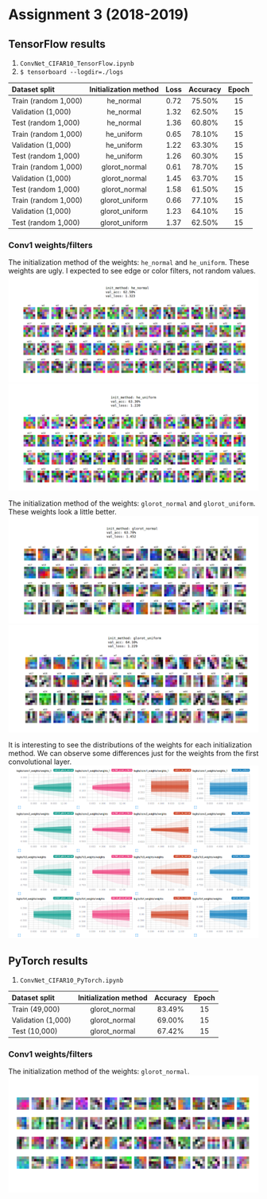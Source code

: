 # Assignment 3 (2018-2019)

## TensorFlow results
1. `ConvNet_CIFAR10_TensorFlow.ipynb`
2. `$ tensorboard --logdir=./logs`

| Dataset split | Initialization method | Loss | Accuracy | Epoch |
| :--- | :---: | :---: | :---: | :---: |
| Train (random 1,000) | he_normal | 0.72 | 75.50% | 15 |
| Validation (1,000) | he_normal | 1.32 | 62.50% | 15 |
| Test (random 1,000) | he_normal | 1.36 | 60.80% | 15 |
| Train (random 1,000) | he_uniform | 0.65 | 78.10% | 15 |
| Validation (1,000) | he_uniform | 1.22 | 63.30% | 15 |
| Test (random 1,000) | he_uniform | 1.26 | 60.30% | 15 |
| Train (random 1,000) | glorot_normal | 0.61 | 78.70% | 15 |
| Validation (1,000) | glorot_normal | 1.45 | 63.70% | 15 |
| Test (random 1,000) | glorot_normal | 1.58 | 61.50% | 15 |
| Train (random 1,000) | glorot_uniform | 0.66 | 77.10% | 15 |
| Validation (1,000) | glorot_uniform | 1.23 | 64.10% | 15 |
| Test (random 1,000) | glorot_uniform | 1.37 | 62.50% | 15 |

### Conv1 weights/filters
The initialization method of the weights: `he_normal` and `he_uniform`. These weights are ugly. I expected to see edge or color filters, not random values.
![conv1_weights_init_he_normal_tensorflow](./images/conv1_weights_init_he_normal_tensorflow.png)
![conv1_weights_init_he_uniform_tensorflow](./images/conv1_weights_init_he_uniform_tensorflow.png)

The initialization method of the weights: `glorot_normal` and `glorot_uniform`. These weights look a little better.
![conv1_weights_init_glorot_normal_tensorflow](./images/conv1_weights_init_glorot_normal_tensorflow.png)
![conv1_weights_init_glorot_uniform_tensorflow](./images/conv1_weights_init_glorot_uniform_tensorflow.png)

It is interesting to see the distributions of the weights for each initialization method. We can observe some differences just for the weights from the first convolutional layer.
![weights_distributions_tensorflow](./images/weights_distributions_tensorflow.png)

## PyTorch results
1. `ConvNet_CIFAR10_PyTorch.ipynb`

| Dataset split | Initialization method | Accuracy | Epoch |
| :--- | :---: | :---: | :---: |
| Train (49,000) | glorot_normal | 83.49% | 15 |
| Validation (1,000) | glorot_normal | 69.00% | 15 |
| Test (10,000) | glorot_normal | 67.42% | 15 |

### Conv1 weights/filters
The initialization method of the weights: `glorot_normal`.
![conv1_weights_pytorch](./images/conv1_weights_pytorch.png)
